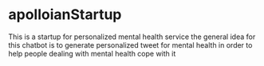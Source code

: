 # apolloianStartup
This is a startup for personalized mental health service
the general idea for this chatbot is to generate personalized tweet for mental health in order to help people dealing with mental health cope with it 
